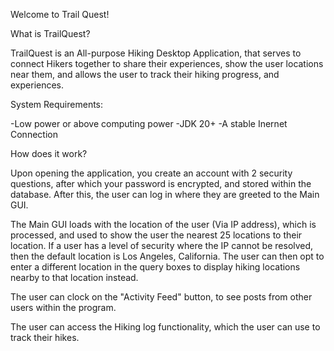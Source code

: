 Welcome to Trail Quest!


What is TrailQuest?

TrailQuest is an All-purpose Hiking Desktop Application, that serves to connect Hikers together to share their experiences, show the user locations near them, and allows the user to track their hiking progress, and experiences.

System Requirements:

  -Low power or above computing power
  -JDK 20+
  -A stable Inernet Connection

How does it work?

Upon opening the application, you create an account with 2 security questions, after which your password is encrypted, and stored within the database. After this, the user can log in where they are greeted to the Main GUI. 

The Main GUI loads with the location of the user  (Via IP address), which is processed, and used to show the user the nearest 25 locations to their location. If a user has a level of security where the IP cannot be resolved, then the default location is Los Angeles, California. The user can then opt to enter a different location in the query boxes to display hiking locations nearby to that location instead.

The user can clock on the "Activity Feed" button, to see posts from other users within the program. 

The user can access the Hiking log functionality, which the user can use to track their hikes.
